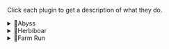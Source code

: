Click each plugin to get a description of what they do.

<details>
  <summary>💎Abyss</summary>
  
***
  
Requirements:
```
* Varying runecrafting levels
* Decent combat stats (40+)
* Decent agility level (50+)
* Decent mining level (50+)
* Pure or daeyalt essence
* Stamina potions
* Food
* (Either) Amulets of glory
* (Or) Rings of duelling
```

Functionality:
```
Crafts various runes through the Abyss.
Supports staminas and eating.
Supports Edgeville or Ferox enclave banking.
```  

***
  
</details>

<details>
  <summary>💎Herbiboar</summary>
  
***
  
Requirements:
```
* 80 Hunter
* 31 Herblore
* Bone Voyage quest
* (Optional) Herb sack
* (Optional) Stamina potions
```

Functionality:
```
Captures herbiboar on fossil island.
Banks at the camp to the south of the island.
Supports dropping unwanted herbs and fossils.
Supports leprechaun for noting.
``` 

***
   
</details>

<details>
  <summary>💎Farm Run</summary>
  
***
  
Requirements:
```
* Bottomless compost bucket
* Varying magic levels
* Seeds
* Rake, spade and seed dibber
* Runes for standard spellbook spells to patches
```

Functionality:
```
Completes a simple farm run using teleports from the standard spellbook.
Requires a house in Hosidius for the Hosidius patch.
```  

***
  
</details>